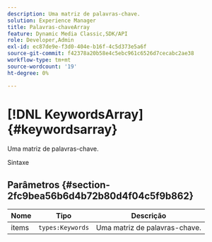 ```yaml
---
description: Uma matriz de palavras-chave.
solution: Experience Manager
title: Palavras-chaveArray
feature: Dynamic Media Classic,SDK/API
role: Developer,Admin
exl-id: ec87de9e-f3d0-404e-b16f-4c5d373e5a6f
source-git-commit: f42378a20b58e4c5ebc961c6526d7cecabc2ae38
workflow-type: tm+mt
source-wordcount: '19'
ht-degree: 0%

---
```


# [!DNL KeywordsArray]{#keywordsarray}

Uma matriz de palavras-chave.

Sintaxe

## Parâmetros {#section-2fc9bea56b6d4b72b80d4f04c5f9b862}

| Nome | Tipo | Descrição |
|---|---|---|
| items | `types:Keywords` | Uma matriz de palavras-chave. |
